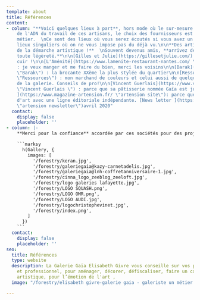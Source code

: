 ```yaml
---
template: about
title: Références
content:
- column: "**Voici quelques lieux à part**, hors mode où le sur-mesure fait partie
    de l'ADN du travail de ces artisans, le choix des fournisseurs est au coeur du
    métier.  \nCe sont des lieux où vous serez écoutés si vous avez un projet,  \ndes
    lieux singuliers où on ne vous impose pas du déjà vu.\n\n**Des artisans à la frontière
    de la démarche artistique !**  \nSouvent devenus amis, **arrivez de ma part en
    toute légèreté.**\n\n[Gilles et Julie](https://gillesetjulie.com/) : j'veux du
    cuir !\n\n[L'Aménité](https://www.lamenite-restaurant-nantes.com/ \"L'Aménité\")
    : je veux manger et me faire du bien, merci les voisins\n\n[Barak](https://www.instagram.com/baraklemagasin/?hl=fr
    \"Barak\") : la brocante XXème la plus stylée du quartier\n\n[Ressources](https://ressource-peintures.com/
    \"Ressources\") : mon marchand de couleurs et celui aussi de quelques artistes
    de la galerie. Conseils de pro!\n\n[Vincent Guerlais](https://www.vincentguerlais.com/
    \"Vincent Guerlais \") : parce que sa pâtisserie nommée Gaïa est juste un délice\n\n[Artension
    ](https://www.magazine-artension.fr/ \"artension site\"): parce que c’est un magazine
    d'art avec une ligne éditoriale indépendante. [News letter ](https://www.magazine-artension.fr/project/artension-hors-serie-n25-le-verre/
    \"artension newsletter\")avril 2020"
  contact:
    display: false
    placeholder: ''
- column: |-
    **Merci pour la confiance** accordée par ces sociétés pour des projets riches en défis et émotions artistiques.

    ```marksy
      h(Gallery, {
        images: [
          '/forestry/keran.jpg',
          '/forestry/galeriegaia@kazy-carnetadelis.jpg',
          '/forestry/galeriegaia@lnh-coffretanniversaire-1.jpg',
          '/forestry/cinna_logo_zeeblog_zeeloft.jpg',
          '/forestry/logo galeries lafayette.jpg',
          '/forestry/LOGO SQUASH.png',
          '/forestry/LOGO OMR.png',
          '/forestry/LOGO AUDI.jpg',
          '/forestry/logochristophevinet.jpg',
          '/forestry/index.png',
        ]
      })
    ```
  contact:
    display: false
    placeholder: ''
seo:
  title: Références
  type: website
  description: La Galerie Gaïa Elisabeth Givre vous conseille sur vos projets personnel
    et professionnel, pour aménager, décorer, défiscaliser, faire un cadeau original
    artistique, pour l’émotion de l'art ,
  image: "/forestry/elisabeth givre-galerie gaia - galeriste un métier presse océan.jpg"

---
```

